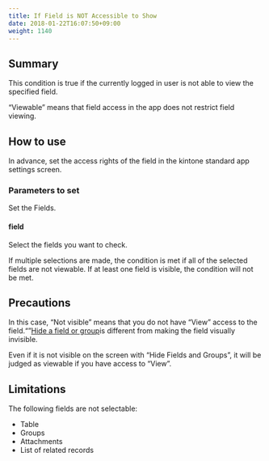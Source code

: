 ```yaml
---
title: If Field is NOT Accessible to Show
date: 2018-01-22T16:07:50+09:00
weight: 1140
---
```

## Summary

This condition is true if the currently logged in user is not able to view the specified field.

“Viewable” means that field access in the app does not restrict field viewing.

## How to use

In advance, set the access rights of the field in the kintone standard app settings screen.

### Parameters to set

Set the Fields.

#### field

Select the fields you want to check.

If multiple selections are made, the condition is met if all of the selected fields are not viewable. If at least one field is visible, the condition will not be met.

## Precautions

In this case, “Not visible” means that you do not have “View” access to the field.“”[Hide a field or group](../../../actions/field/hide_field/)is different from making the field visually invisible.

Even if it is not visible on the screen with “Hide Fields and Groups”, it will be judged as viewable if you have access to “View”.

## Limitations

The following fields are not selectable:

-	Table
-	Groups
-	Attachments
-	List of related records
